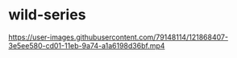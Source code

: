# wild-series

https://user-images.githubusercontent.com/79148114/121868407-3e5ee580-cd01-11eb-9a74-a1a6198d36bf.mp4

